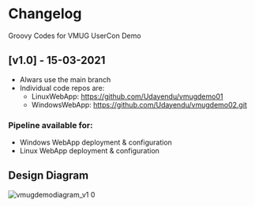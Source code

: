 # Changelog

Groovy Codes for VMUG UserCon Demo

## [v1.0] - 15-03-2021

- Alwars use the main branch
- Individual code repos are:
  - LinuxWebApp: https://github.com/Udayendu/vmugdemo01
  - WindowsWebApp: https://github.com/Udayendu/vmugdemo02.git


### Pipeline available for:

- Windows WebApp deployment & configuration
- Linux WebApp deployment & configuration

## Design Diagram

![vmugdemodiagram_v1 0](https://user-images.githubusercontent.com/1809177/110891220-91e32100-8317-11eb-93b1-37547f349858.png)

